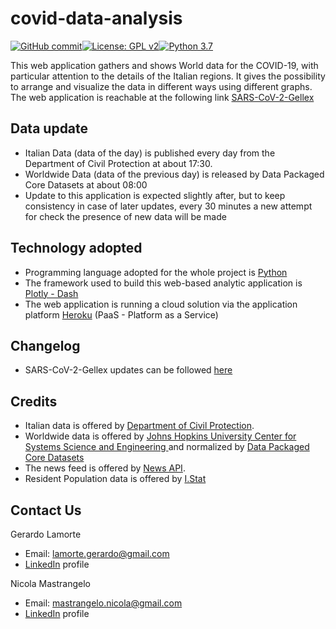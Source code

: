 # covid-data-analysis

[![GitHub commit](https://img.shields.io/github/last-commit/gerrygeko/covid-data-analysis)](https://github.com/gerrygeko/covid-data-analysis)[![License: GPL v2](https://img.shields.io/badge/License-GPL%20v2-blue.svg)](https://www.gnu.org/licenses/old-licenses/gpl-2.0.en.html)[![Python 3.7](https://img.shields.io/badge/python-3.7-blue.svg)](https://www.python.org/)

This web application gathers and shows World data for the COVID-19, with particular attention to the details of the 
Italian regions. 
It gives the possibility to arrange and visualize the data in different ways using different graphs.
The web application is reachable at the following link [SARS-CoV-2-Gellex](https://www.data-covid.com/)

## Data update
- Italian Data (data of the day) is published every day from the Department of Civil Protection at about 17:30.
- Worldwide Data (data of the previous day) is released by Data Packaged Core Datasets at about 08:00
- Update to this application is expected slightly after, but to keep consistency in case of later updates, 
every 30 minutes a new attempt for check the presence of new data will be made

## Technology adopted
- Programming language adopted for the whole project is [Python](https://www.python.org/)
- The framework used to build this web-based analytic application is [Plotly - Dash](https://plotly.com/dash/)
- The web application is running a cloud solution via the application platform [Heroku](https://www.heroku.com/) 
(PaaS - Platform as a Service)

## Changelog
- SARS-CoV-2-Gellex updates can be followed [here](https://github.com/gerrygeko/covid-data-analysis/blob/master/CHANGELOG.md)

## Credits
- Italian data is offered by [Department of Civil Protection](https://github.com/pcm-dpc/COVID-19).
- Worldwide data is offered by [Johns Hopkins University Center for Systems Science and Engineering ](https://github.com/CSSEGISandData) and normalized by [Data Packaged Core Datasets
](https://github.com/datasets/covid-19)
- The news feed is offered by [News API](https://newsapi.org/).
- Resident Population data is offered by [I.Stat](http://dati.istat.it/)

## Contact Us
Gerardo Lamorte
- Email: lamorte.gerardo@gmail.com
- [LinkedIn](https://www.linkedin.com/in/gerardo-lamorte-a25928149/) profile

Nicola Mastrangelo
- Email: mastrangelo.nicola@gmail.com
- [LinkedIn](https://www.linkedin.com/in/nicola-mastrangelo-240810107/) profile
